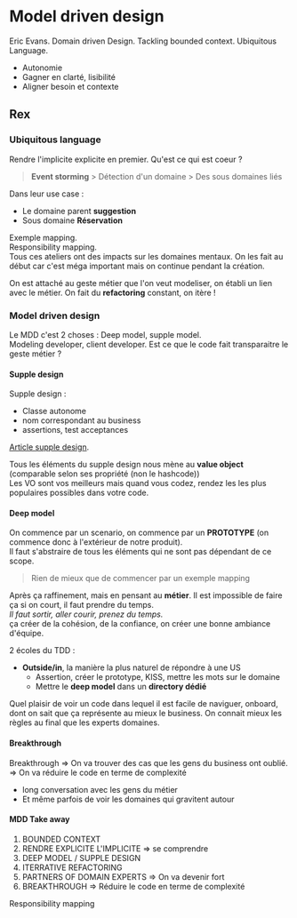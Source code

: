 # Model driven design

Eric Evans. Domain driven Design. Tackling bounded context. Ubiquitous Language.  
 - Autonomie
 - Gagner en clarté, lisibilité
 - Aligner besoin et contexte

## Rex

### Ubiquitous language

Rendre l'implicite explicite en premier. Qu'est ce qui est coeur ?  
> **Event storming** > Détection d'un domaine > Des sous domaines liés

Dans leur use case : 
 - Le domaine parent **suggestion**
 - Sous domaine **Réservation**

Exemple mapping.  
Responsibility mapping.  
Tous ces ateliers ont des impacts sur les domaines mentaux. On les fait au début car c'est méga important mais on continue pendant la création.  

On est attaché au geste métier que l'on veut modeliser, on établi un lien avec le métier.
On fait du **refactoring** constant, on itère !

### Model driven design

Le MDD c'est 2 choses : Deep model, supple model.  
Modeling developer, client developer.
Est ce que le code fait transparaitre le geste métier ?

#### Supple design

Supple design : 
 - Classe autonome
 - nom correspondant au business
 - assertions, test acceptances

[Article supple design](https://blog.engineering.publicissapient.fr/2018/09/06/craft-le-supple-design-en-ddd/).

Tous les éléments du supple design nous mène au **value object** (comparable selon ses propriété (non le hashcode))  
Les VO sont vos meilleurs mais quand vous codez, rendez les les plus populaires possibles dans votre code.  

#### Deep model

On commence par un scenario, on commence par un **PROTOTYPE** (on commence donc à l'extérieur de notre produit).  
Il faut s'abstraire de tous les éléments qui ne sont pas dépendant de ce scope.  

> Rien de mieux que de commencer par un exemple mapping

Après ça raffinement, mais en pensant au **métier**. Il est impossible de faire ça si on court, il faut prendre du temps.  
_Il faut sortir, aller courir, prenez du temps._  
ça créer de la cohésion, de la confiance, on créer une bonne ambiance d'équipe.  

2 écoles du TDD : 
 - **Outside/in**, la manière la plus naturel de répondre à une US
   - Assertion, créer le prototype, KISS, mettre les mots sur le domaine
   - Mettre le **deep model** dans un **directory dédié**

Quel plaisir de voir un code dans lequel il est facile de naviguer, onboard, dont on sait que ça représente au mieux le business. On connait mieux les règles au final que les experts domaines.  

#### Breakthrough

Breakthrough 
=> On va trouver des cas que les gens du business ont oublié.  
=> On va réduire le code en terme de complexité  
 - long conversation avec les gens du métier
 - Et même parfois de voir les domaines qui gravitent autour

#### MDD Take away

1. BOUNDED CONTEXT 
2. RENDRE EXPLICITE L'IMPLICITE => se comprendre 
3. DEEP MODEL / SUPPLE DESIGN 
4. ITERRATIVE REFACTORING 
5. PARTNERS OF DOMAIN EXPERTS => On va devenir fort 
6. BREAKTHROUGH => Réduire le code en terme de complexité

Responsibility mapping

